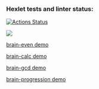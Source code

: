 ### Hexlet tests and linter status:
[![Actions Status](https://github.com/fractuskst/frontend-project-44/actions/workflows/hexlet-check.yml/badge.svg)](https://github.com/fractuskst/frontend-project-44/actions)

<a href="https://codeclimate.com/github/fractuskst/frontend-project-44/maintainability"><img src="https://api.codeclimate.com/v1/badges/344d98c70c1ae8ec2367/maintainability" /></a>

[brain-even demo](https://asciinema.org/a/641480)

[brain-calc demo](https://asciinema.org/a/pYtXRHhxYqbgH4hr394psurR1)

[brain-gcd demo](https://asciinema.org/a/eNYWokhEfE1t7hKhxPmT08Sge)

[brain-progression demo](https://asciinema.org/a/BrRfjUKEsnQ9sV4Gtyao6a7BH)